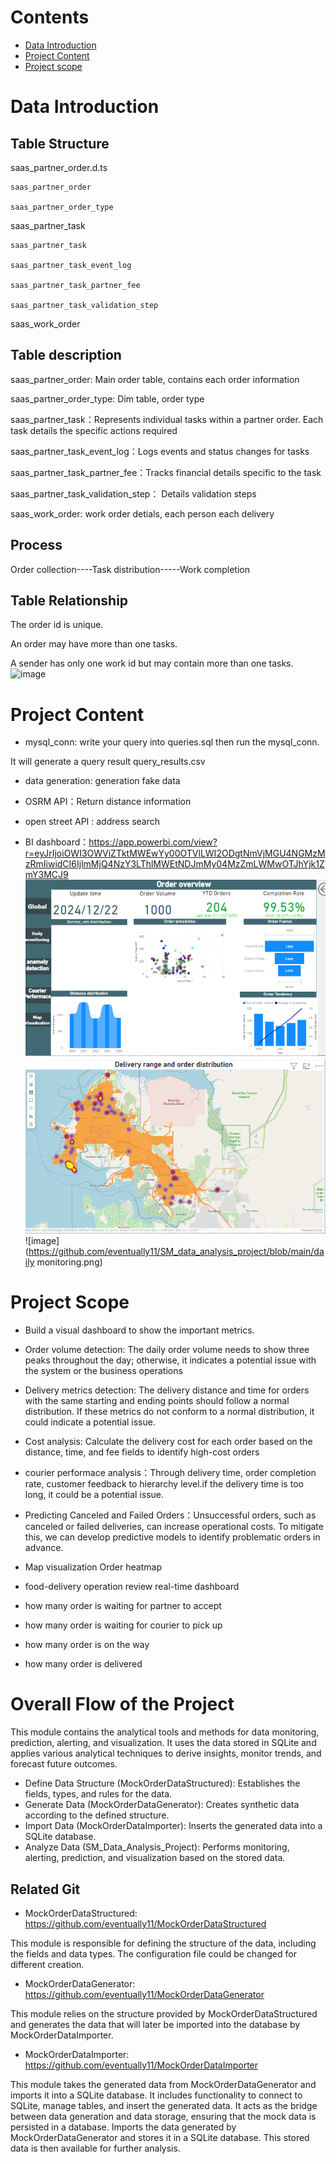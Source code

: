 # Contents

- [Data Introduction](#data-introduction)
- [Project Content](#project-content)
- [Project scope](#project-scope)



# Data Introduction
## Table Structure
saas_partner_order.d.ts

    saas_partner_order
  
    saas_partner_order_type


saas_partner_task

    saas_partner_task
    
    saas_partner_task_event_log
    
    saas_partner_task_partner_fee
    
    saas_partner_task_validation_step
    

saas_work_order


    
  
## Table description

saas_partner_order: Main order table, contains each order information 

saas_partner_order_type: Dim table, order type

saas_partner_task：Represents individual tasks within a partner order. Each task details the specific actions required

saas_partner_task_event_log：Logs events and status changes for tasks

saas_partner_task_partner_fee：Tracks financial details specific to the task 

saas_partner_task_validation_step： Details validation steps

saas_work_order: work order detials, each person each delivery


## Process
Order collection----Task distribution-----Work completion


## Table Relationship
The order id is unique.

An order may have more than one tasks.

A sender has only one work id but may contain more than one tasks.
![image](https://github.com/eventually11/SM_data_analysis_project/blob/main/SM_ERD.jpg)


# Project Content
- mysql_conn: write your query into queries.sql then run the mysql_conn. 

It will generate a query result query_results.csv 

- data generation: generation fake data

- OSRM API：Return distance information

- open street API : address search

- BI dashboard：https://app.powerbi.com/view?r=eyJrIjoiOWI3OWViZTktMWEwYy00OTVlLWI2ODgtNmVjMGU4NGMzMzRmIiwidCI6IjlmMjQ4NzY3LThlMWEtNDJmMy04MzZmLWMwOTJhYjk1ZmY3MCJ9
![image](https://github.com/eventually11/SM_data_analysis_project/blob/main/overview.png)
![image](https://github.com/eventually11/SM_data_analysis_project/blob/main/map.png)
![image](https://github.com/eventually11/SM_data_analysis_project/blob/main/daily monitoring.png)


# Project Scope
- Build a visual dashboard to show the important metrics.

- Order volume detection: The daily order volume needs to show three peaks throughout the day; otherwise, it indicates a potential issue with the system or the business operations

- Delivery metrics detection: The delivery distance and time for orders with the same starting and ending points should follow a normal distribution. If these metrics do not conform to a normal distribution, it could indicate a potential issue.

- Cost analysis: Calculate the delivery cost for each order based on the distance, time, and fee fields to identify high-cost orders

- courier performace analysis：Through delivery time, order completion rate, customer feedback to hierarchy level.if the delivery time is too long, it could be a potential issue.

- Predicting Canceled and Failed Orders：Unsuccessful orders, such as canceled or failed deliveries, can increase operational costs. To mitigate this, we can develop predictive models to identify problematic orders in advance.


- Map visualization Order heatmap

- food-delivery operation review  real-time dashboard

- how many order is waiting for partner to accept
- how many order is waiting for courier to pick up
- how many order is on the way
- how many order is delivered



# Overall Flow of the Project

This module contains the analytical tools and methods for data monitoring, prediction, alerting, and visualization. It uses the data stored in SQLite and applies various analytical techniques to derive insights, monitor trends, and forecast future outcomes.

- Define Data Structure (MockOrderDataStructured): Establishes the fields, types, and rules for the data.
- Generate Data (MockOrderDataGenerator): Creates synthetic data according to the defined structure.
- Import Data (MockOrderDataImporter): Inserts the generated data into a SQLite database.
- Analyze Data (SM_Data_Analysis_Project): Performs monitoring, alerting, prediction, and visualization based on the stored data.

## Related Git
- MockOrderDataStructured: https://github.com/eventually11/MockOrderDataStructured

This module is responsible for defining the structure of the data, including the fields and data types. The configuration file could be changed for different creation.


- MockOrderDataGenerator: https://github.com/eventually11/MockOrderDataGenerator

This module relies on the structure provided by MockOrderDataStructured and generates the data that will later be imported into the database by MockOrderDataImporter.

- MockOrderDataImporter: https://github.com/eventually11/MockOrderDataImporter

This module takes the generated data from MockOrderDataGenerator and imports it into a SQLite database. It includes functionality to connect to SQLite, manage tables, and insert the generated data. It acts as the bridge between data generation and data storage, ensuring that the mock data is persisted in a database. Imports the data generated by MockOrderDataGenerator and stores it in a SQLite database. This stored data is then available for further analysis.
